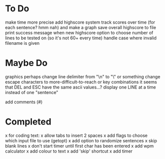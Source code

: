 To Do
=====
make time more precise
add highscore system
  track scores over time (for each sentence? hmm nah) and make a graph
  save overall highscore to file
  print success message when new highscore
option to choose number of lines to be tested on
  (so it's not 60+ every time)
handle case where invalid filename is given

Maybe Do
========
graphics
perhaps change line delimiter from "\n" to "\\" or something
change escape characters to more-difficult-to-reach or key combinations
it seems that DEL and ESC have the same ascii values...?
display one LINE at a time instead of one "sentence"

add comments (#)

Completed
=========
x for coding text:
x   allow tabs to insert 2 spaces
x add flags to choose which input file to use (getopt)
x   add option to randomize sentences
x skip blank lines
x don't start timer until first char has been entered
x add wpm calculator
x add colour to text
x add 'skip' shortcut
x add timer
